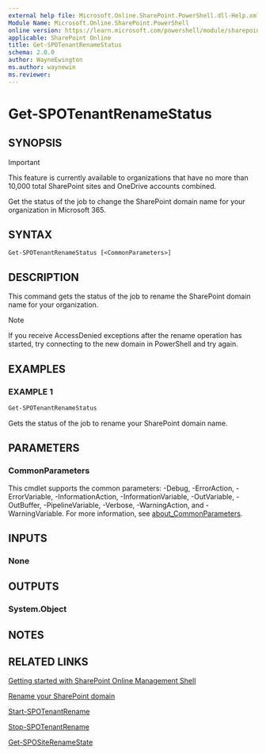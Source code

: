 ```yaml
---
external help file: Microsoft.Online.SharePoint.PowerShell.dll-Help.xml
Module Name: Microsoft.Online.SharePoint.PowerShell
online version: https://learn.microsoft.com/powershell/module/sharepoint-online/get-spotenantrenamestatus
applicable: SharePoint Online
title: Get-SPOTenantRenameStatus
schema: 2.0.0
author: WayneEwington
ms.author: waynewin
ms.reviewer:
---
```


# Get-SPOTenantRenameStatus

## SYNOPSIS

> [!IMPORTANT]
> This feature is currently available to organizations that have no more than 10,000 total SharePoint sites and OneDrive accounts combined.

Get the status of the job to change the SharePoint domain name for your organization in Microsoft 365.

## SYNTAX

```
Get-SPOTenantRenameStatus [<CommonParameters>]
```

## DESCRIPTION

This command gets the status of the job to rename the SharePoint domain name for your organization.

> [!NOTE]
> If you receive AccessDenied exceptions after the rename operation has started, try connecting to the new domain in PowerShell and try again.

## EXAMPLES

### EXAMPLE 1

```powershell
Get-SPOTenantRenameStatus
```

Gets the status of the job to rename your SharePoint domain name.

## PARAMETERS

### CommonParameters

This cmdlet supports the common parameters: -Debug, -ErrorAction, -ErrorVariable, -InformationAction, -InformationVariable, -OutVariable, -OutBuffer, -PipelineVariable, -Verbose, -WarningAction, and -WarningVariable. For more information, see [about_CommonParameters](https://go.microsoft.com/fwlink/?LinkID=113216).

## INPUTS

### None

## OUTPUTS

### System.Object

## NOTES

## RELATED LINKS

[Getting started with SharePoint Online Management Shell](/powershell/sharepoint/sharepoint-online/connect-sharepoint-online)

[Rename your SharePoint domain](https://aka.ms/SPOTenantRename)

[Start-SPOTenantRename](Start-SPOTenantRename.md)

[Stop-SPOTenantRename](Stop-SPOTenantRename.md)

[Get-SPOSiteRenameState](Get-SPOSiteRenameState.md)
